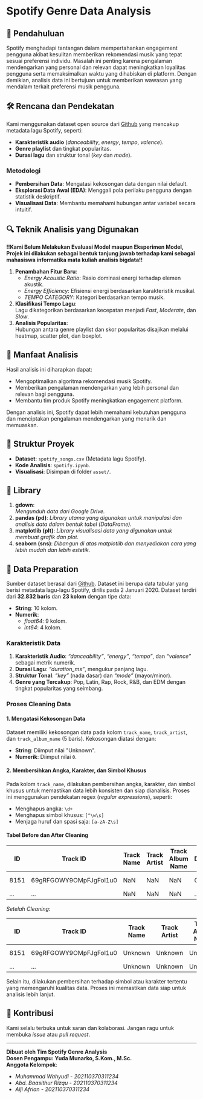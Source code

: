 # Spotify Genre Data Analysis

## 📖 Pendahuluan  
Spotify menghadapi tantangan dalam mempertahankan engagement pengguna akibat kesulitan memberikan rekomendasi musik yang tepat sesuai preferensi individu. Masalah ini penting karena pengalaman mendengarkan yang personal dan relevan dapat meningkatkan loyalitas pengguna serta memaksimalkan waktu yang dihabiskan di platform. Dengan demikian, analisis data ini bertujuan untuk memberikan wawasan yang mendalam terkait preferensi musik pengguna.

## 🛠️ Rencana dan Pendekatan  
Kami menggunakan dataset open source dari [Github](https://github.com/rfordatascience/tidytuesday/blob/main/data/2020/2020-01-21/readme.md) yang mencakup metadata lagu Spotify, seperti:  
- **Karakteristik audio** (*danceability*, *energy*, *tempo*, *valence*).  
- **Genre playlist** dan tingkat popularitas.  
- **Durasi lagu** dan struktur tonal (*key* dan *mode*).  

### **Metodologi**  
- **Pembersihan Data**: Mengatasi kekosongan data dengan nilai default.  
- **Eksplorasi Data Awal (EDA)**: Menggali pola perilaku pengguna dengan statistik deskriptif.  
- **Visualisasi Data**: Membantu memahami hubungan antar variabel secara intuitif.

## 🔍 Teknik Analisis yang Digunakan
**!!Kami Belum Melakukan Evaluasi Model maupun Eksperimen Model, Projek ini dilakukan sebagai bentuk tanjung jawab terhadap kami sebagai mahasiswa informatika mata kuliah analisis bigdata!!**  
1. **Penambahan Fitur Baru**:  
   - *Energy Acoustic Ratio*: Rasio dominasi energi terhadap elemen akustik.  
   - *Energy Efficiency*: Efisiensi energi berdasarkan karakteristik musikal.  
   - *TEMPO CATEGORY*: Kategori berdasarkan tempo musik.  
2. **Klasifikasi Tempo Lagu**:  
   Lagu dikategorikan berdasarkan kecepatan menjadi *Fast*, *Moderate*, dan *Slow*.  
3. **Analisis Popularitas**:  
   Hubungan antara genre playlist dan skor popularitas disajikan melalui heatmap, scatter plot, dan boxplot.  

## 🌟 Manfaat Analisis  
Hasil analisis ini diharapkan dapat:  
- Mengoptimalkan algoritma rekomendasi musik Spotify.  
- Memberikan pengalaman mendengarkan yang lebih personal dan relevan bagi pengguna.  
- Membantu tim produk Spotify meningkatkan engagement platform.  

Dengan analisis ini, Spotify dapat lebih memahami kebutuhan pengguna dan menciptakan pengalaman mendengarkan yang menarik dan memuaskan.

## 📂 Struktur Proyek  
- **Dataset**: `spotify_songs.csv` (Metadata lagu Spotify).  
- **Kode Analisis**: `spotify.ipynb`.  
- **Visualisasi**: Disimpan di folder `asset/`.  

## 📂 Library
1. **gdown**:  
   *Mengunduh data dari Google Drive.*
2. **pandas (pd)**: *Library utama yang digunakan untuk manipulasi dan analisis data dalam bentuk tabel (DataFrame).*
3. **matplotlib (plt)**: *Library visualisasi data yang digunakan untuk membuat grafik dan plot.*
4. **seaborn (sns)**: *Dibangun di atas matplotlib dan menyediakan cara yang lebih mudah dan lebih estetik.*  

## 🧹 Data Preparation  
Sumber dataset berasal dari [Github](https://github.com/rfordatascience/tidytuesday/blob/main/data/2020/2020-01-21/readme.md). Dataset ini berupa data tabular yang berisi metadata lagu-lagu Spotify, dirilis pada 2 Januari 2020. Dataset terdiri dari **32.832 baris** dan **23 kolom** dengan tipe data:  
- **String**: 10 kolom.  
- **Numerik**:  
  - *float64*: 9 kolom.  
  - *int64*: 4 kolom.  

### **Karakteristik Data**  
1. **Karakteristik Audio**: *“danceability”*, *“energy”*, *“tempo”*, dan *“valence”* sebagai metrik numerik.  
2. **Durasi Lagu**: *“duration_ms”*, mengukur panjang lagu.  
3. **Struktur Tonal**: *“key”* (nada dasar) dan *“mode”* (mayor/minor).  
4. **Genre yang Tercakup**: Pop, Latin, Rap, Rock, R&B, dan EDM dengan tingkat popularitas yang seimbang.  

### **Proses Cleaning Data**  
#### 1. Mengatasi Kekosongan Data  
Dataset memiliki kekosongan data pada kolom `track_name`, `track_artist`, dan `track_album_name` (5 baris). Kekosongan diatasi dengan:  
- **String**: Diimput nilai "Unknown".  
- **Numerik**: Diimput nilai `0`.  

#### 2. Membersihkan Angka, Karakter, dan Simbol Khusus  
Pada kolom `track_name`, dilakukan pembersihan angka, karakter, dan simbol khusus untuk memastikan data lebih konsisten dan siap dianalisis. Proses ini menggunakan pendekatan regex (*regular expressions*), seperti:  
- Menghapus angka: `\d+`  
- Menghapus simbol khusus: `[^\w\s]`  
- Menjaga huruf dan spasi saja: `[a-zA-Z\s]`  

#### Tabel Before dan After Cleaning  
| **ID** | **Track ID**          | **Track Name** | **Track Artist** | **Track Album Name** | **Duration_Ms** | **DateAdded** |  
|--------|------------------------|----------------|------------------|----------------------|--------------|----------------|  
| 8151   | 69gRFGOWY9OMpFJgFol1u0 | NaN            | NaN              | NaN                  | 0            | 2012-01-05     |  
| ...    | ...                    | NaN            | NaN              | NaN                  | ...          | ...            |  

*Setelah Cleaning*:  

| **ID** | **Track ID**          | **Track Name** | **Track Artist** | **Track Album Name** | **Duration_Ms** | **DateAdded** |  
|--------|------------------------|----------------|------------------|----------------------|--------------|----------------|  
| 8151   | 69gRFGOWY9OMpFJgFol1u0 | Unknown        | Unknown          | Unknown              | 0            | 2012-01-05     |  
| ...    | ...                    | Unknown        | Unknown          | Unknown              | ...          | ...            |

Selain itu, dilakukan pembersihan terhadap simbol atau karakter tertentu yang memengaruhi kualitas data. Proses ini memastikan data siap untuk analisis lebih lanjut.


## 🤝 Kontribusi  
Kami selalu terbuka untuk saran dan kolaborasi. Jangan ragu untuk membuka *issue* atau *pull request*.  

---

**Dibuat oleh Tim Spotify Genre Analysis**  
**Dosen Pengampu: Yuda Munarko, S.Kom., M.Sc.**  
**Anggota Kelompok**:  
   - *Muhammad Wahyudi - 202110370311234*
   - *Abd. Baasithur Rizqu - 202110370311234*
   - *Alji Afrian - 202110370311234*